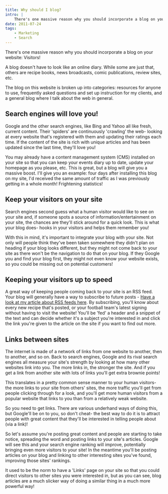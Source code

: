 ```yaml
---
title: Why should I blog?
intro: |
    There's one massive reason why you should incorporate a blog on your website: Visitors!
date: 2011-07-24
tags:
    - Marketing
    - Search
---
```


There's one massive reason why you should incorporate a blog on your website: Visitors!

A blog doesn't have to look like an online diary. While some are just that, others are recipe books, news broadcasts, comic publications, review sites, etc.

The blog on this website is broken up into categories: resources for anyone to use, frequently asked questions and set up instruction for my clients, and a general blog where I talk about the web in general.


## Search engines will love you!

Google and the other search engines, like Bing and Yahoo all like fresh, current content. Their 'spiders' are continuously 'crawling' the web- looking at every website that's registered with them and updating their ratings each time. If the content of the site is rich with unique articles and has been updated since the last time, they'll love you!

You may already have a content management system (CMS) installed on your site so that you can keep your events diary up to date, update your homepage as you please, etc. This is great, but a blog will give you a massive boost. I'll give you an example: four days after installing this blog on my site, I'd received the same amount of traffic as I was previously getting in a whole month! Frightening statistics!


## Keep your visitors on your site

Search engines second guess what a human visitor would like to see on your site and, if someone spots a source of information/entertainment on your site, the chances are they'll stick around for a quick look. This is what your blog does- hooks in your visitors and helps them remember you!

With this in mind, it's important to integrate your blog with your site. Not only will people think they've been taken somewhere they didn't plan on heading if your blog looks different, but they might not come back to your site as there won't be the navigation to do that on your blog. If they Google you and find your blog first, they might not even know your website exists, so you could be missing out on potential customers!


## Keeping your visitors up to speed

A great way of keeping people coming back to your site is an RSS feed. Your blog will generally have a way to subscribe to future posts - [Have a look at my article about RSS feeds here](http://tempertemper.net/blog/whats-rss-all-about). By subscribing, you'll know about every new recipe that's posted, or your football team's latest signing without having to visit the website! You'll be 'fed' a header and a snippet of the text and can decide whether it's a subject you're interested in and click the link you're given to the article on the site if you want to find out more.


## Links between sites

The internet is made of a network of links from one website to another, then to another, and so on. Back to search engines, Google and its rival search engines all measure your site's strength by looking at how many other websites link into you. The more links in, the stronger the site. And if you get a link from another site with lots of links you'll get extra brownie points!

This translates in a pretty common sense manner to your human visitors- the more links to your site from others' sites, the more traffic you'll get from people clicking through for a look, and you'll get more human visitors from a popular website that links to you than from a relatively weak website.

So you need to get links. There are various underhand ways of doing this, but Google'll be on to you, so don't cheat- the best way to do it is to attract people with great content that they'll be interested in telling people about (via a link)!

So let's assume you're posting great content and people are starting to take notice, spreading the word and posting links to your site's articles. Google will see this and your search engine ranking will improve, potentially bringing even more visitors to your site! In the meantime you'll be posting articles on your blog and linking to other interesting sites you've found, improving those sites' rankings.

It used to be the norm to have a 'Links' page on your site so that you could direct visitors to other sites you were interested in, but as you can see, blog articles are a much slicker way of doing a similar thing in a much more powerful way!
